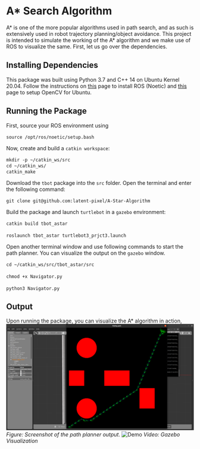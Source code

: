 # A* Search Algorithm
A* is one of the more popular algorithms used in path search, and as such is extensively used in robot trajectory planning/object avoidance. This project is intended to simulate the working of the A* algorithm and we make use of ROS to visualize the same. First, let us go over the dependencies.

##  Installing Dependencies
This package was built using Python 3.7 and C++ 14 on Ubuntu Kernel 20.04. Follow the instructions on [this](https://wiki.ros.org/noetic/Installation/Ubuntu) page to install ROS (Noetic) and [this](https://docs.opencv.org/3.4/d2/de6/tutorial_py_setup_in_ubuntu.html) page to setup OpenCV for Ubuntu.

## Running the Package
First, source your ROS environment using
```
source /opt/ros/noetic/setup.bash
```
Now, create and build a `catkin workspace`:
```
mkdir -p ~/catkin_ws/src
cd ~/catkin_ws/
catkin_make
```
Download the `tbot` package into the `src` folder. Open the terminal and enter the following command:
```
git clone git@github.com:latent-pixel/A-Star-Algorithm
```
Build the package and launch `turtlebot` in a `gazebo` environment:
```
catkin build tbot_astar

roslaunch tbot_astar turtlebot3_prjct3.launch
```
Open another terminal window and use following commands to start the path planner. You can visualize the output on the `gazebo` window.
```
cd ~/catkin_ws/src/tbot_astar/src

chmod +x Navigator.py

python3 Navigator.py
```

## Output
Upon running the package, you can visualize the A* algorithm in action,
![](results/2.png)
*Figure: Screenshot of the path planner output.*
![Demo](https://drive.google.com/file/d/14F3XQzBM80WnICpDyy7MKuw2kaZV_afU/view?usp=sharing)
*Video: Gazebo Visualization* 

